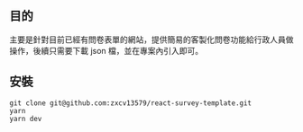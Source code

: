 ## 目的

主要是針對目前已經有問卷表單的網站，提供簡易的客製化問卷功能給行政人員做操作，後續只需要下載 json 檔，並在專案內引入即可。

## 安裝

```
git clone git@github.com:zxcv13579/react-survey-template.git
yarn
yarn dev
```

